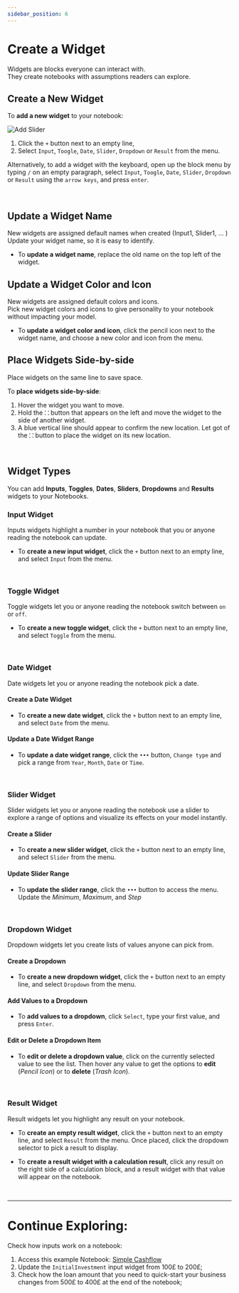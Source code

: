 ```yaml
---
sidebar_position: 6
---
```


# Create a Widget

Widgets are blocks everyone can interact with. <br />
They create notebooks with assumptions readers can explore.

## Create a New Widget

To **add a new widget** to your notebook:

![Add Slider](https://user-images.githubusercontent.com/12210180/198076697-455cf53e-09b1-4cac-96a2-3a6e32c8ed4b.gif)

1.  Click the `+` button next to an empty line,
2.  Select `Input`, `Toogle`, `Date`, `Slider`, `Dropdown` or `Result` from the menu.

Alternatively, to add a widget with the keyboard, open up the block menu by typing `/` on an empty paragraph, select `Input`, `Toogle`, `Date`, `Slider`, `Dropdown` or `Result` using the `arrow keys`, and press `enter`.

<br />

## Update a Widget Name

New widgets are assigned default names when created (Input1, Slider1, ... ) <br />
Update your widget name, so it is easy to identify.

- To **update a widget name**, replace the old name on the top left of the widget.

## Update a Widget Color and Icon

New widgets are assigned default colors and icons. <br />
Pick new widget colors and icons to give personality to your notebook without impacting your model.

- To **update a widget color and icon**, click the pencil icon next to the widget name, and choose a new color and icon from the menu.

## Place Widgets Side-by-side

Place widgets on the same line to save space.

To **place widgets side-by-side**:

1.  Hover the widget you want to move.
2.  Hold the **`⸬`** button that appears on the left and move the widget to the side of another widget.
3.  A blue vertical line should appear to confirm the new location. Let got of the **`⸬`** button to place the widget on its new location.

<br />

## Widget Types

You can add **Inputs**, **Toggles**, **Dates**, **Sliders**, **Dropdowns** and **Results** widgets to your Notebooks.

### Input Widget

Inputs widgets highlight a number in your notebook that you or anyone reading the notebook can update.

- To **create a new input widget**, click the `+` button next to an empty line, and select `Input` from the menu.

<br />

### Toggle Widget

Toggle widgets let you or anyone reading the notebook switch between `on` or `off`.

- To **create a new toggle widget**, click the `+` button next to an empty line, and select `Toggle` from the menu.

<br />

### Date Widget

Date widgets let you or anyone reading the notebook pick a date.

#### Create a Date Widget

- To **create a new date widget**, click the `+` button next to an empty line, and select `Date` from the menu.<br />

#### Update a Date Widget Range

- To **update a date widget range**, click the `•••` button, `Change type` and pick a range from `Year`, `Month`, `Date` or `Time`.

<br />

### Slider Widget

Slider widgets let you or anyone reading the notebook use a slider to explore a range of options and visualize its effects on your model instantly.

#### Create a Slider

- To **create a new slider widget**, click the `+` button next to an empty line, and select `Slider` from the menu.

#### Update Slider Range

- To **update the slider range**, click the `•••` button to access the menu. Update the _Minimum_, _Maximum_, and _Step_

<br />

### Dropdown Widget

Dropdown widgets let you create lists of values anyone can pick from.

#### Create a Dropdown

- To **create a new dropdown widget**, click the `+` button next to an empty line, and select `Dropdown` from the menu.

#### Add Values to a Dropdown

- To **add values to a dropdown**, click `Select`, type your first value, and press `Enter`.

#### Edit or Delete a Dropdown Item

- To **edit or delete a dropdown value**, click on the currently selected value to see the list. Then hover any value to get the options to **edit** (_Pencil Icon_) or to **delete** (_Trash Icon_).

<br />

### Result Widget

Result widgets let you highlight any result on your notebook.

- To **create an empty result widget**, click the `+` button next to an empty line, and select `Result` from the menu. Once placed, click the dropdown selector to pick a result to display.

- To **create a result widget with a calculation result**, click any result on the right side of a calculation block, and a result widget with that value will appear on the notebook.

<br />

---

# Continue Exploring:

Check how inputs work on a notebook:

1.  Access this example Notebook: [Simple Cashflow](https://alpha.decipad.com/n/Simple-Cashflow%3Ak1Zw0l2QmvbU5DIJ_XWxu?secret=vgzyDwDdJhTNN1SccetIe)
2.  Update the `InitialInvestment` input widget from 100£ to 200£;
3.  Check how the loan amount that you need to quick-start your business changes from 500£ to 400£ at the end of the notebook;
